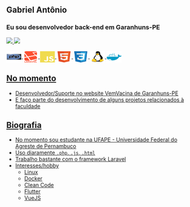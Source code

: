 ## Gabriel Antônio  

### Eu sou desenvolvedor back-end em Garanhuns-PE

<link rel="stylesheet" href="https://cdn.jsdelivr.net/gh/devicons/devicon@v2.12.0/devicon.min.css">
<div>
  <a href="https://github.com/Gabriel-31415">
  <img height="180em" src="https://github-readme-stats.vercel.app/api?username=Gabriel-31415&show_icons=true&theme=dark&include_all_commits=false&count_private=true"/>
  <img height="180em" src="https://github-readme-stats.vercel.app/api/top-langs/?username=Gabriel-31415&layout=compact&langs_count=7&theme=dark"/>
</div>
<div style="display: inline_block"><br>
  <img align="center" alt="Gabriel-Php" height="30" width="40" src="https://raw.githubusercontent.com/devicons/devicon/master/icons/php/php-original.svg">
  <img align="center" alt="Gabriel-Laravel" height="30" width="40" src="https://raw.githubusercontent.com/devicons/devicon/master/icons/laravel/laravel-plain-wordmark.svg">
  <img align="center" alt="Gabriel-JS" height="30" width="40" src="https://raw.githubusercontent.com/devicons/devicon/master/icons/javascript/javascript-plain.svg">
  <img align="center" alt="Gabriel-HTML" height="30" width="40" src="https://raw.githubusercontent.com/devicons/devicon/master/icons/html5/html5-original.svg">
  <img align="center" alt="Gabriel-CSS" height="30" width="40" src="https://raw.githubusercontent.com/devicons/devicon/master/icons/css3/css3-original.svg">
  <img align="center" alt="Gabriel-linux" height="30" width="40" src="https://raw.githubusercontent.com/devicons/devicon/master/icons/linux/linux-original.svg">
  <img align="center" alt="Gabriel-docker" height="30" width="40" src="https://raw.githubusercontent.com/devicons/devicon/master/icons/docker/docker-plain.svg">
</div>

## No momento

  * Desenvolvedor/Suporte no website VemVacina de Garanhuns-PE
  * E faço parte do desenvolvimento de alguns projetos relacionados à faculdade

## Biografia
  
  * No momento sou estudante na UFAPE - Universidade Federal do Agreste de Pernambuco
  * Uso diaramente `.php`, `.js`, `.html`
  * Trabalho bastante com o framework Laravel
  * Interesses/hobby
    * Linux
    * Docker
    * Clean Code
    * Flutter
    * VueJS
